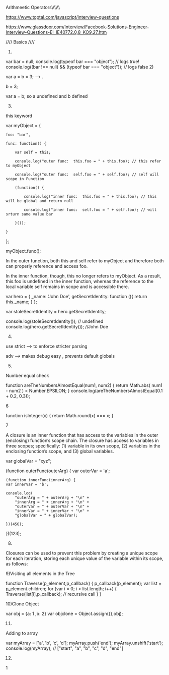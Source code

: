 
Arithmeetic Operators\\\\\\\\\\\



https://www.toptal.com/javascript/interview-questions



https://www.glassdoor.com/Interview/Facebook-Solutions-Engineer-Interview-Questions-EI_IE40772.0,8_KO9,27.htm



//// Basics ////



1)


var bar = null;
console.log(typeof bar === "object");  // logs true!
console.log((bar !== null) && (typeof bar === "object"));  // logs false
2)

var a = b = 3;   --> .  

b = 3;

var a = b;
so a undefined and b defined





3)

this keyword



var myObject = {

    foo: "bar",

    func: function() {

        var self = this;

        console.log("outer func:  this.foo = " + this.foo); // this refer to myObject

        console.log("outer func:  self.foo = " + self.foo); // self will scope in Function

        (function() {

            console.log("inner func:  this.foo = " + this.foo); // this will be global and return null

            console.log("inner func:  self.foo = " + self.foo); // will srturn same value bar

        }());

    }

};

myObject.func();

In the outer function, both this and self refer to myObject and therefore both can properly reference and access foo.

In the inner function, though, this no longer refers to myObject. As a result, this.foo is undefined in the inner function, whereas the reference to the local variable self remains in scope and is accessible there.





var hero = {
    _name: 'John Doe',
    getSecretIdentity: function (){
        return this._name;
    }
};

var stoleSecretIdentity = hero.getSecretIdentity;

console.log(stoleSecretIdentity());  // undefined
console.log(hero.getSecretIdentity()); //John Doe


4)

use strict -->  to enforce stricter parsing

adv --> makes debug easy , prevents default globals







5)

Number equal check

function areTheNumbersAlmostEqual(num1, num2) {
 return Math.abs( num1 - num2 ) < Number.EPSILON;
}
console.log(areTheNumbersAlmostEqual(0.1 + 0.2, 0.3));




6

function isInteger(x) { return Math.round(x) === x; }



7

A closure is an inner function that has access to the variables in the outer (enclosing) function’s scope chain. The closure has access to variables in three scopes; specifically: (1) variable in its own scope, (2) variables in the enclosing function’s scope, and (3) global variables.

var globalVar = "xyz";

(function outerFunc(outerArg) {
    var outerVar = 'a';

    (function innerFunc(innerArg) {
    var innerVar = 'b';

    console.log(
        "outerArg = " + outerArg + "\n" +
        "innerArg = " + innerArg + "\n" +
        "outerVar = " + outerVar + "\n" +
        "innerVar = " + innerVar + "\n" +
        "globalVar = " + globalVar);

    })(456);
})(123);


8)

Closures can be used to prevent this problem by creating a unique scope for each iteration, storing each unique value of the variable within its scope, as follows:







9)Visiting all elements in the Tree

function Traverse(p_element,p_callback) {
   p_callback(p_element);
   var list = p_element.children;
   for (var i = 0; i < list.length; i++) {
       Traverse(list[i],p_callback);  // recursive call
   }
}




10)Clone Object

var obj = {a: 1 ,b: 2}
var objclone = Object.assign({},obj);


11)

Adding to array

var myArray = ['a', 'b', 'c', 'd'];
myArray.push('end');
myArray.unshift('start');
console.log(myArray); // ["start", "a", "b", "c", "d", "end"]


12)



1
